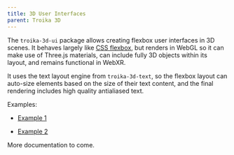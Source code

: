 ```yaml
---
title: 3D User Interfaces
parent: Troika 3D
---
```


The `troika-3d-ui` package allows creating flexbox user interfaces in 3D scenes. It behaves largely like [CSS flexbox](https://developer.mozilla.org/en-US/docs/Web/CSS/CSS_Flexible_Box_Layout), but renders in WebGL so it can make use of Three.js materials, can include fully 3D objects within its layout, and remains functional in WebXR.

It uses the text layout engine from `troika-3d-text`, so the flexbox layout can auto-size elements based on the size of their text content, and the final rendering includes high quality antialiased text.

Examples:

- [Example 1](https://troika-examples.netlify.app/#flexbox)

- [Example 2](https://troika-examples.netlify.app/#ui)

More documentation to come.
